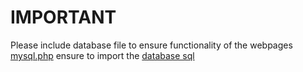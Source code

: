 # IMPORTANT
Please include database file to ensure functionality of the webpages [mysql.php](Project/PHP-utils/mysql.php) ensure to import the [database sql](database/ayndre_updated.sql)
